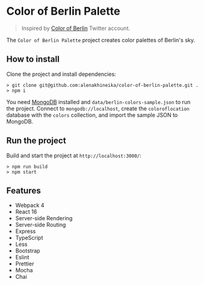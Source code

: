 # Color of Berlin Palette

> Inspired by [Color of Berlin](https://twitter.com/colorofberlin) Twitter account.

The `Color of Berlin Palette` project creates color palettes of Berlin's sky.

## How to install

Clone the project and install dependencies:

```
> git clone git@github.com:alenakhineika/color-of-berlin-palette.git .
> npm i
```

You need [MongoDB](https://docs.mongodb.com/manual/installation/) installed and `data/berlin-colors-sample.json` to run the project. Connect to `mongodb://localhost`, create the `coloroflocation` database with the `colors` collection, and import the sample JSON to MongoDB.

## Run the project

Build and start the project at `http://localhost:3000/`:

```
> npm run build
> npm start
```

## Features

- Webpack 4
- React 16
- Server-side Rendering
- Server-side Routing
- Express
- TypeScript
- Less
- Bootstrap
- Eslint
- Prettier
- Mocha
- Chai
